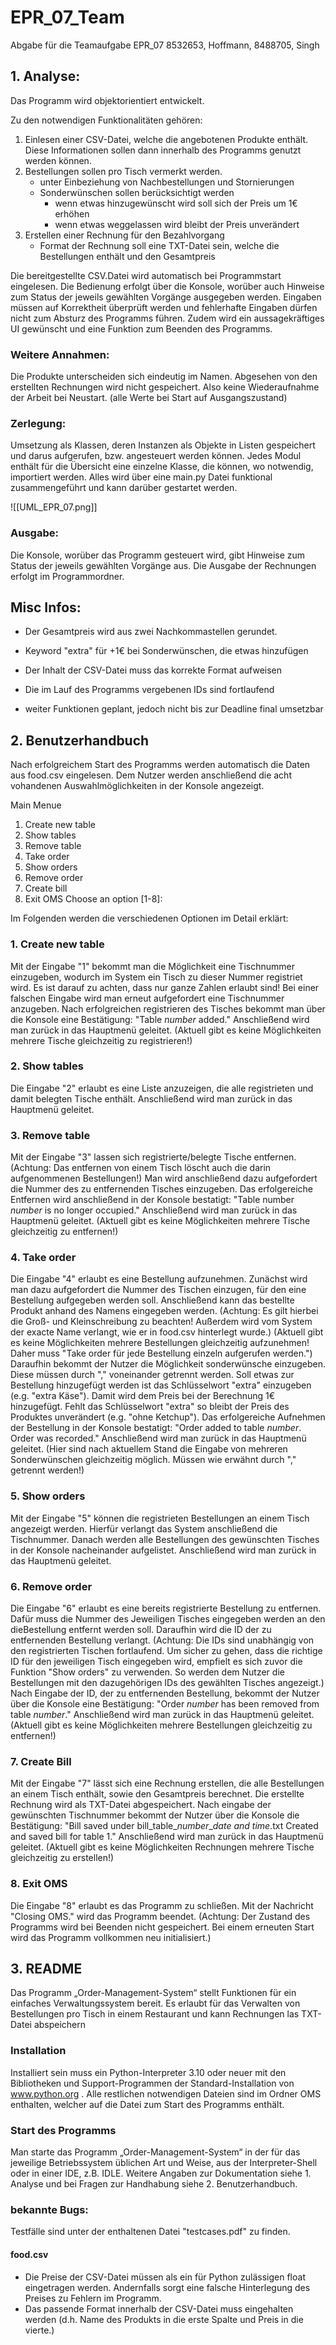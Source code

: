 # EPR_07_Team
Abgabe für die Teamaufgabe EPR_07
8532653, Hoffmann, 8488705, Singh

## 1. Analyse:
Das Programm wird objektorientiert entwickelt.

Zu den notwendigen Funktionalitäten gehören:
  1. Einlesen einer CSV-Datei, welche die angebotenen Produkte enthält. Diese Informationen sollen dann innerhalb des Programms genutzt werden können.
  2. Bestellungen sollen pro Tisch vermerkt werden.
     - unter Einbeziehung von Nachbestellungen und Stornierungen
     - Sonderwünschen sollen berücksichtigt werden
       - wenn etwas hinzugewünscht wird soll sich der Preis um 1€ erhöhen
       - wenn etwas weggelassen wird bleibt der Preis unverändert
  3. Erstellen einer Rechnung für den Bezahlvorgang
     - Format der Rechnung soll eine TXT-Datei sein, welche die Bestellungen enthält und den Gesamtpreis

Die bereitgestellte CSV.Datei wird automatisch bei Programmstart eingelesen.
Die Bedienung erfolgt über die Konsole, worüber auch Hinweise zum Status der jeweils gewählten Vorgänge ausgegeben werden.
Eingaben müssen auf Korrektheit überprüft werden und fehlerhafte Eingaben dürfen nicht zum Absturz des Programms führen.
Zudem wird ein aussagekräftiges UI gewünscht und eine Funktion zum Beenden des Programms.

### Weitere Annahmen: 
Die Produkte unterscheiden sich eindeutig im Namen.
Abgesehen von den erstellten Rechnungen wird nicht gespeichert. Also keine Wiederaufnahme der Arbeit bei Neustart. (alle Werte bei Start auf Ausgangszustand)
 
### Zerlegung: 
Umsetzung als Klassen, deren Instanzen als Objekte in Listen gespeichert und darus aufgerufen, bzw. angesteuert werden können.
Jedes Modul enthält für die Übersicht eine einzelne Klasse, die können, wo notwendig, importiert werden.
Alles wird über eine main.py Datei funktional zusammengeführt und kann darüber gestartet werden.

![[UML_EPR_07.png]]
 
### Ausgabe: 
Die Konsole, worüber das Programm gesteuert wird, gibt Hinweise zum Status der jeweils gewählten Vorgänge aus.
Die Ausgabe der Rechnungen erfolgt im Programmordner.

## Misc Infos:
- Der Gesamtpreis wird aus zwei Nachkommastellen gerundet.
- Keyword "extra" für +1€ bei Sonderwünschen, die etwas hinzufügen
- Der Inhalt der CSV-Datei muss das korrekte Format aufweisen
- Die im Lauf des Programms vergebenen IDs sind fortlaufend

- weiter Funktionen geplant, jedoch nicht bis zur Deadline final umsetzbar

## 2. Benutzerhandbuch
Nach erfolgreichem Start des Programms werden automatisch die Daten aus food.csv eingelesen.
Dem Nutzer werden anschließend die acht vohandenen Auswahlmöglichkeiten in der Konsole angezeigt.

  Main Menue
  1. Create new table
  2. Show tables
  3. Remove table
  4. Take order
  5. Show orders
  6. Remove order
  7. Create bill
  8. Exit OMS
  Choose an option \[1-8\]:

Im Folgenden werden die verschiedenen Optionen im Detail erklärt:
### 1. Create new table
Mit der Eingabe "1" bekommt man die Möglichkeit eine Tischnummer einzugeben, wodurch im System ein Tisch zu dieser Nummer registriet wird.
Es ist darauf zu achten, dass nur ganze Zahlen erlaubt sind!
Bei einer falschen Eingabe wird man erneut aufgefordert eine Tischnummer anzugeben.
Nach erfolgreichen registrieren des Tisches bekommt man über die Konsole eine Bestätigung: "Table *number* added."
Anschließend wird man zurück in das Hauptmenü geleitet.
(Aktuell gibt es keine Möglichkeiten mehrere Tische gleichzeitig zu registrieren!)

### 2. Show tables
Die Eingabe "2" erlaubt es eine Liste anzuzeigen, die alle registrieten und damit belegten Tische enthält.
Anschließend wird man zurück in das Hauptmenü geleitet.

### 3. Remove table
Mit der Eingabe "3" lassen sich registrierte/belegte Tische entfernen.
(Achtung: Das entfernen von einem Tisch löscht auch die darin aufgenommenen Bestellungen!)
Man wird anschließend dazu aufgefordert die Nummer des zu entfernenden Tisches einzugeben. Das erfolgereiche Entfernen wird anschließend in der Konsole bestatigt: "Table number *number* is no longer occupied."
Anschließend wird man zurück in das Hauptmenü geleitet.
(Aktuell gibt es keine Möglichkeiten mehrere Tische gleichzeitig zu entfernen!)

### 4. Take order
Die Eingabe "4" erlaubt es eine Bestellung aufzunehmen. Zunächst wird man dazu aufgefordert die Nummer des Tischen einzugen, für den eine Bestellung aufgegeben werden soll.
Anschließend kann das bestellte Produkt anhand des Namens eingegeben werden. (Achtung: Es gilt hierbei die Groß- und Kleinschreibung zu beachten! Außerdem wird vom System der exacte Name verlangt, wie er in food.csv hinterlegt wurde.)
(Aktuell gibt es keine Möglichkeiten mehrere Bestellungen gleichzeitig aufzunehmen! Daher muss "Take order für jede Bestellung einzeln aufgerufen werden.")
Daraufhin bekommt der Nutzer die Möglichkeit sonderwünsche einzugeben. Diese müssen durch "," voneinander getrennt werden. Soll etwas zur Bestellung hinzugefügt werden ist das Schlüsselwort "extra" einzugeben (e.g. "extra Käse"). Damit wird dem Preis bei der Berechnung 1€ hinzugefügt. Fehlt das Schlüsselwort "extra" so bleibt der Preis des Produktes unverändert (e.g. "ohne Ketchup").
Das erfolgereiche Aufnehmen der Bestellung in der Konsole bestatigt: "Order added to table *number*. Order was recorded."
Anschließend wird man zurück in das Hauptmenü geleitet.
(Hier sind nach aktuellem Stand die Eingabe von mehreren Sonderwünschen gleichzeitig möglich. Müssen wie erwähnt durch "," getrennt werden!)

### 5. Show orders
Mit der Eingabe "5" können die registrieten Bestellungen an einem Tisch angezeigt werden.
Hierfür verlangt das System anschließend die Tischnummer. Danach werden alle Bestellungen des gewünschten Tisches in der Konsole nacheinander aufgelistet.
Anschließend wird man zurück in das Hauptmenü geleitet.

### 6. Remove order
Die Eingabe "6" erlaubt es eine bereits registrierte Bestellung zu entfernen. Dafür muss die Nummer des Jeweiligen Tisches eingegeben werden an den dieBestellung entfernt werden soll. Daraufhin wird die ID der zu entfernenden Bestellung verlangt.
(Achtung: Die IDs sind unabhängig von den registrierten Tischen fortlaufend. Um sicher zu gehen, dass die richtige ID für den jeweiligen Tisch eingegeben wird, empfielt es sich zuvor die Funktion "Show orders" zu verwenden. So werden dem Nutzer die Bestellungen mit den dazugehörigen IDs des gewählten Tisches angezeigt.)
Nach Eingabe der ID, der zu entfernenden Bestellung, bekommt der Nutzer über die Konsole eine Bestätigung: "Order *number* has been removed from table *number*."
Anschließend wird man zurück in das Hauptmenü geleitet.
(Aktuell gibt es keine Möglichkeiten mehrere Bestellungen gleichzeitig zu entfernen!)

### 7. Create Bill
Mit der Eingabe "7" lässt sich eine Rechnung erstellen, die alle Bestellungen an einem Tisch enthält, sowie den Gesamtpreis berechnet. Die erstellte Rechnung wird als TXT-Datei abgespeichert. Nach eingabe der gewünschten Tischnummer bekommt der Nutzer über die Konsole die Bestätigung: "Bill saved under bill_table_*number*_*date and time*.txt
Created and saved bill for table 1."
Anschließend wird man zurück in das Hauptmenü geleitet.
(Aktuell gibt es keine Möglichkeiten Rechnungen mehrere Tische gleichzeitig zu erstellen!)

### 8. Exit OMS
Die Eingabe "8" erlaubt es das Programm zu schließen.
Mit der Nachricht "Closing OMS." wird das Programm beendet.
(Achtung: Der Zustand des Programms wird bei Beenden nicht gespeichert. Bei einem erneuten Start wird das Programm vollkommen neu initialisiert.)


## 3. README
Das Programm „Order-Management-System“ stellt Funktionen für ein einfaches Verwaltungssystem bereit.
Es erlaubt für das Verwalten von Bestellungen pro Tisch in einem Restaurant und kann Rechnungen las TXT-Datei abspeichern

### Installation
Installiert sein muss ein Python-Interpreter 3.10 oder neuer mit den Bibliotheken und Support-Programmen der Standard-Installation von www.python.org .
Alle restlichen notwendigen Dateien sind im Ordner OMS enthalten, welcher auf die Datei zum Start des Programms enthält.

### Start des Programms
Man starte das Programm „Order-Management-System“ in der für das jeweilige Betriebssystem üblichen Art und Weise, aus der Interpreter-Shell oder in einer IDE, z.B. IDLE.
Weitere Angaben zur Dokumentation siehe 1. Analyse und bei Fragen zur Handhabung siehe 2. Benutzerhandbuch.

### bekannte Bugs:
Testfälle sind unter der enthaltenen Datei "testcases.pdf" zu finden.

#### food.csv
- Die Preise der CSV-Datei müssen als ein für Python zulässigen float eingetragen werden. Andernfalls sorgt eine falsche Hinterlegung des Preises zu Fehlern im Programm.
- Das passende Format innerhalb der CSV-Datei muss eingehalten werden (d.h. Name des Produkts in die erste Spalte und Preis in die vierte.)

